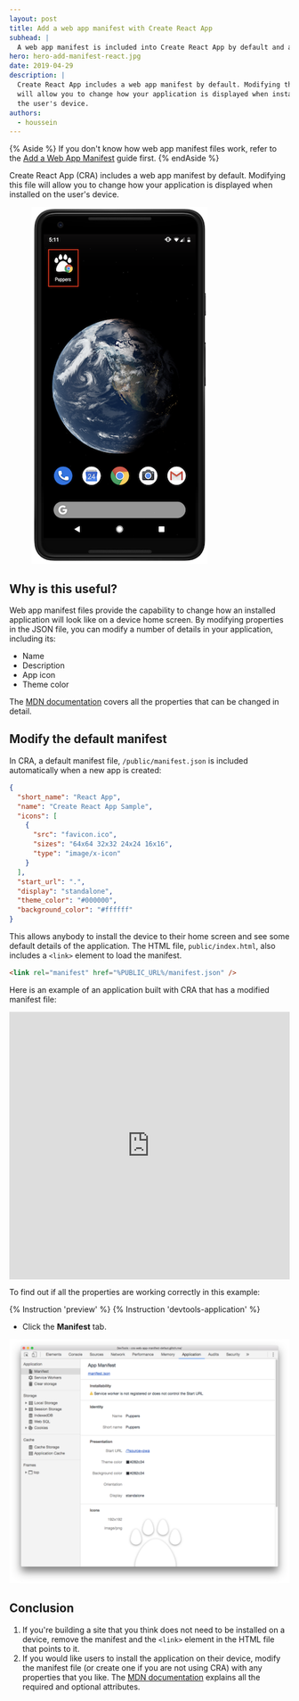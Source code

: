 ```yaml
---
layout: post
title: Add a web app manifest with Create React App
subhead: |
  A web app manifest is included into Create React App by default and allows anyone to install your React application on their device.
hero: hero-add-manifest-react.jpg
date: 2019-04-29
description: |
  Create React App includes a web app manifest by default. Modifying this file
  will allow you to change how your application is displayed when installed on
  the user's device.
authors:
  - houssein
---
```


{% Aside %}
  If you don't know how web app manifest files work, refer to the
  [Add a Web App Manifest](/add-manifest) guide first.
{% endAside %}

Create React App (CRA) includes a web app manifest by default. Modifying this
file will allow you to change how your application is displayed when installed
on the user's device.

<figure class="w-figure  w-figure--center">
  <img src="./icon-home-screen.png" alt="A progressive web app icon on a mobile phone's home screen">
</figure>

## Why is this useful?

Web app manifest files provide the capability to change how an installed
application will look like on a device home screen. By modifying properties in
the JSON file, you can modify a number of details in your application, including
its:

* Name
* Description
* App icon
* Theme color

The [MDN documentation](https://developer.mozilla.org/en-US/docs/Web/Manifest)
covers all the properties that can be changed in detail.

## Modify the default manifest

In CRA, a default manifest file, `/public/manifest.json` is included automatically when a new app is created:

```json
{
  "short_name": "React App",
  "name": "Create React App Sample",
  "icons": [
    {
      "src": "favicon.ico",
      "sizes": "64x64 32x32 24x24 16x16",
      "type": "image/x-icon"
    }
  ],
  "start_url": ".",
  "display": "standalone",
  "theme_color": "#000000",
  "background_color": "#ffffff"
}
```

This allows anybody to install the device to their home screen and see some
default details of the application. The HTML file, `public/index.html`, also
includes a `<link>` element to load the manifest.

```html
<link rel="manifest" href="%PUBLIC_URL%/manifest.json" />
```

Here is an example of an application built with CRA that has a modified manifest
file:

<div class="glitch-embed-wrap" style="height: 480px; width: 100%;">
  <iframe
    src="https://glitch.com/embed/#!/embed/cra-web-app-manifest-defaut?path=public/manifest.json&previewSize=0"
    alt="cra-web-app-manifest-defaut on Glitch"
    style="height: 100%; width: 100%; border: 0;">
  </iframe>
</div>

To find out if all the properties are working correctly in this example:

{% Instruction 'preview' %}
{% Instruction 'devtools-application' %}
-  Click the **Manifest** tab.

<img class="w-screenshot w-screenshot--filled" src="./devtools.png" alt="DevTool's Manifest tab shows the properties from the app manifest file.">

## Conclusion

1. If you're building a site that you think does not need to be installed on a
   device, remove the manifest and the `<link>` element in the HTML file that
   points to it.
2. If you would like users to install the application on their device, modify
   the manifest file (or create one if you are not using CRA) with any
   properties that you like. The
   [MDN documentation](https://developer.mozilla.org/en-US/docs/Web/Manifest)
   explains all the required and optional attributes.
